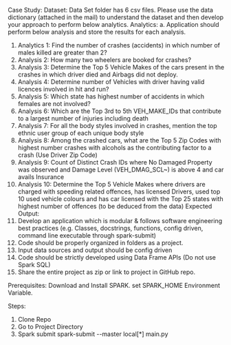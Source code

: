 Case Study:
Dataset:
  Data Set folder has 6 csv files. Please use the data dictionary (attached in the mail) to understand the dataset and then develop your approach to perform below analytics.
Analytics: 
  a.	Application should perform below analysis and store the results for each analysis.
  1.	Analytics 1: Find the number of crashes (accidents) in which number of males killed are greater than 2?
  2.	Analysis 2: How many two wheelers are booked for crashes? 
  3.	Analysis 3: Determine the Top 5 Vehicle Makes of the cars present in the crashes in which driver died and Airbags did not deploy.
  4.	Analysis 4: Determine number of Vehicles with driver having valid licences involved in hit and run? 
  5.	Analysis 5: Which state has highest number of accidents in which females are not involved? 
  6.	Analysis 6: Which are the Top 3rd to 5th VEH_MAKE_IDs that contribute to a largest number of injuries including death
  7.	Analysis 7: For all the body styles involved in crashes, mention the top ethnic user group of each unique body style  
  8.	Analysis 8: Among the crashed cars, what are the Top 5 Zip Codes with highest number crashes with alcohols as the contributing factor to a crash (Use Driver Zip Code)
  9.	Analysis 9: Count of Distinct Crash IDs where No Damaged Property was observed and Damage Level (VEH_DMAG_SCL~) is above 4 and car avails Insurance
  10.	Analysis 10: Determine the Top 5 Vehicle Makes where drivers are charged with speeding related offences, has licensed Drivers, used top 10 used vehicle colours and has car licensed with the Top 25 states with highest number of offences (to be deduced from the data)
Expected Output:
  1.	Develop an application which is modular & follows software engineering best practices (e.g. Classes, docstrings, functions, config driven, command line executable through spark-submit)
  2.	Code should be properly organized in folders as a project.
  3.	Input data sources and output should be config driven
  4.	Code should be strictly developed using Data Frame APIs (Do not use Spark SQL)
  5.	Share the entire project as zip or link to project in GitHub repo.

Prerequisites:
Download and Install SPARK. set SPARK_HOME Environment Variable.

Steps:
1. Clone Repo
2. Go to Project Directory
3. Spark submit 
    spark-submit --master local[*] main.py
